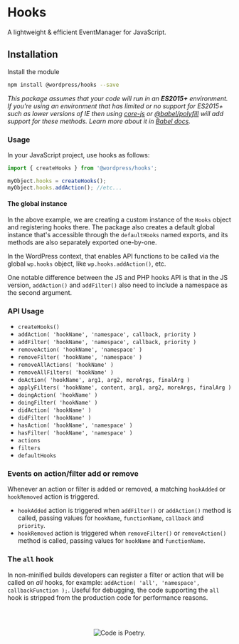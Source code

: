 # Hooks

A lightweight & efficient EventManager for JavaScript.

## Installation

Install the module

```bash
npm install @wordpress/hooks --save
```

_This package assumes that your code will run in an **ES2015+** environment. If you're using an environment that has limited or no support for ES2015+ such as lower versions of IE then using [core-js](https://github.com/zloirock/core-js) or [@babel/polyfill](https://babeljs.io/docs/en/next/babel-polyfill) will add support for these methods. Learn more about it in [Babel docs](https://babeljs.io/docs/en/next/caveats)._

### Usage

In your JavaScript project, use hooks as follows:
```javascript
import { createHooks } from '@wordpress/hooks';

myObject.hooks = createHooks();
myObject.hooks.addAction(); //etc...
```

#### The global instance

In the above example, we are creating a custom instance of the `Hooks` object and registering hooks there. The package also creates a default global instance that's accessible through the `defaultHooks` named exports, and its methods are also separately exported one-by-one.

In the WordPress context, that enables API functions to be called via the global `wp.hooks` object, like `wp.hooks.addAction()`, etc.

One notable difference between the JS and PHP hooks API is that in the JS version, `addAction()` and `addFilter()` also need to include a namespace as the second argument.

### API Usage

* `createHooks()`
* `addAction( 'hookName', 'namespace', callback, priority )`
* `addFilter( 'hookName', 'namespace', callback, priority )`
* `removeAction( 'hookName', 'namespace' )`
* `removeFilter( 'hookName', 'namespace' )`
* `removeAllActions( 'hookName' )`
* `removeAllFilters( 'hookName' )`
* `doAction( 'hookName', arg1, arg2, moreArgs, finalArg )`
* `applyFilters( 'hookName', content, arg1, arg2, moreArgs, finalArg )`
* `doingAction( 'hookName' )`
* `doingFilter( 'hookName' )`
* `didAction( 'hookName' )`
* `didFilter( 'hookName' )`
* `hasAction( 'hookName', 'namespace' )`
* `hasFilter( 'hookName', 'namespace' )`
* `actions`
* `filters`
* `defaultHooks`


### Events on action/filter add or remove

Whenever an action or filter is added or removed, a matching `hookAdded` or `hookRemoved` action is triggered.

* `hookAdded` action is triggered when `addFilter()` or `addAction()` method is called, passing values for `hookName`, `functionName`, `callback` and `priority`.
* `hookRemoved` action is triggered when `removeFilter()` or `removeAction()` method is called, passing values for `hookName` and `functionName`.

### The `all` hook

In non-minified builds developers can register a filter or action that will be called on *all* hooks, for example: `addAction( 'all', 'namespace', callbackFunction );`. Useful for debugging, the code supporting the `all` hook is stripped from the production code for performance reasons.

<br/><br/><p align="center"><img src="https://s.w.org/style/images/codeispoetry.png?1" alt="Code is Poetry." /></p>
